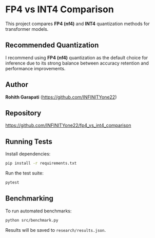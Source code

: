 # FP4 vs INT4 Comparison

This project compares **FP4 (nf4)** and **INT4** quantization methods for transformer models.

## Recommended Quantization
I recommend using **FP4 (nf4)** quantization as the default choice for inference due to its strong balance between accuracy retention and performance improvements.

## Author
**Rohith Garapati** (<https://github.com/INFINITYone22>)

## Repository
<https://github.com/INFINITYone22/fp4_vs_int4_comparison>

## Running Tests

Install dependencies:

```bash
pip install -r requirements.txt
```

Run the test suite:

```bash
pytest
```

## Benchmarking

To run automated benchmarks:

```bash
python src/benchmark.py
```

Results will be saved to `research/results.json`.

